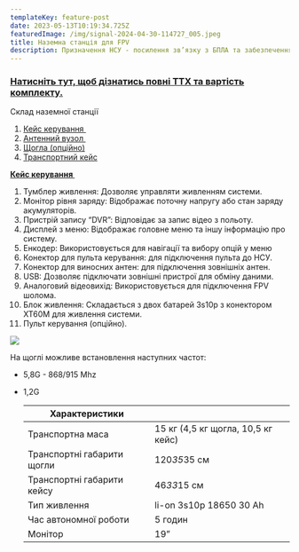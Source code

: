 ```yaml
---
templateKey: feature-post
date: 2023-05-13T10:19:34.725Z
featuredImage: /img/signal-2024-04-30-114727_005.jpeg
title: Наземна станція для FPV
description: Призначення НСУ - посилення зв’язку з БПЛА та забезпечення безпеки оператора.
---
```

### <a href="https://drive.google.com/file/d/1nZrIeBLhkmqJeqc4jdbpWjJrcfD4ryI3/view?usp=share_link">**Натисніть тут, щоб дізнатись повні ТТХ та вартість комплекту.**</a>

Склад наземної станції

<!--StartFragment-->

1. [Кейс керування ](https://docs.google.com/presentation/d/1mCN8lVhOvBasJM3ePwr4ZqAkH83bk-APeQ_pgSAVUx4/edit#slide=id.p2)
2. [Антенний вузол ](https://docs.google.com/presentation/d/1mCN8lVhOvBasJM3ePwr4ZqAkH83bk-APeQ_pgSAVUx4/edit#slide=id.p3)
3. [Щогла (опційно)](https://docs.google.com/presentation/d/1mCN8lVhOvBasJM3ePwr4ZqAkH83bk-APeQ_pgSAVUx4/edit#slide=id.p4)
4. [Транспортний кейс](https://docs.google.com/presentation/d/1mCN8lVhOvBasJM3ePwr4ZqAkH83bk-APeQ_pgSAVUx4/edit#slide=id.p4)

<!--EndFragment-->

**[Кейс керування ](https://docs.google.com/presentation/d/1mCN8lVhOvBasJM3ePwr4ZqAkH83bk-APeQ_pgSAVUx4/edit#slide=id.p2)**

<!--StartFragment-->

1. Тумблер живлення: Дозволяє управляти живленням системи.
2. Монітор рівня заряду: Відображає поточну напругу або стан заряду акумуляторів.
3. Пристрій запису “DVR”: Відповідає за запис відео з польоту.
4. Дисплей з меню: Відображає головне меню та іншу інформацію про систему.
5. Енкодер: Використовується для навігації та вибору опцій у меню
6. Конектор для пульта керування: для підключення пульта до НСУ.
7. Конектор для виносних антен: для підключення зовнішніх антен.
8. USB: Дозволяє підключати зовнішні пристрої для обміну даними.
9. Аналоговий відеовихід: Використовується для підключення FPV шолома.
10. Блок живлення: Складається з двох батарей 3s10p з конектором XT60М для живлення системи.
11. Пульт керування (опційно).

<!--EndFragment-->

![](/img/signal-2024-05-13-223710_006.jpeg)

<!--EndFragment-->

На щоглі можливе встановлення наступних частот:

* 5,8G - 868/915 Mhz
* 1,2G

  | Характеристики             |                                    |
  | -------------------------- | ---------------------------------- |
  | Транспортна маса           | 15 кг (4,5 кг щогла, 10,5 кг кейс) |
  | Транспортні габарити щогли | 120*35*35 см                       |
  | Транспортні габарити кейсу | 46*33*15 см                        |
  | Тип живлення               | li-on 3s10p 18650 30 Ah            |
  | Час автономної роботи      | 5 годин                            |
  | Монітор                    | 19”                                |